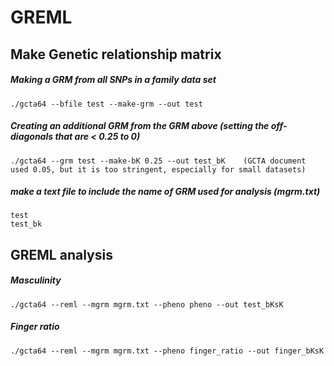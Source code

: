 # GREML

## Make Genetic relationship matrix


##### Making a GRM from all SNPs in a family data set
```
./gcta64 --bfile test --make-grm --out test
```
##### Creating an additional GRM from the GRM above (setting the off-diagonals that are < 0.25 to 0)
```
./gcta64 --grm test --make-bK 0.25 --out test_bK    (GCTA document used 0.05, but it is too stringent, especially for small datasets)
```

##### make a text file to include the name of GRM used for analysis (mgrm.txt)
```
test
test_bk
```
## GREML analysis

##### Masculinity
```
./gcta64 --reml --mgrm mgrm.txt --pheno pheno --out test_bKsK
```

##### Finger ratio
```
./gcta64 --reml --mgrm mgrm.txt --pheno finger_ratio --out finger_bKsK
```
